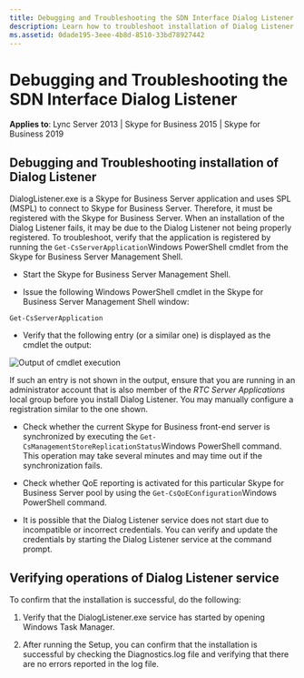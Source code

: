 ```yaml
---
title: Debugging and Troubleshooting the SDN Interface Dialog Listener
description: Learn how to troubleshoot installation of Dialog Listener
ms.assetid: 0dade195-3eee-4b8d-8510-33bd78927442
---
```



# Debugging and Troubleshooting the SDN Interface Dialog Listener

 **Applies to**: Lync Server 2013 | Skype for Business 2015 | Skype for Business 2019

## Debugging and Troubleshooting installation of Dialog Listener

DialogListener.exe is a Skype for Business Server application and uses SPL (MSPL) to connect to Skype for Business Server. Therefore, it must be registered with the Skype for Business Server. When an installation of the Dialog Listener fails, it may be due to the Dialog Listener not being properly registered. To troubleshoot, verify that the application is registered by running the `Get-CsServerApplication`Windows PowerShell cmdlet from the Skype for Business Server Management Shell.
  
- Start the Skype for Business Server Management Shell.

- Issue the following Windows PowerShell cmdlet in the Skype for Business Server Management Shell window:
  
 `Get-CsServerApplication`

- Verify that the following entry (or a similar one) is displayed as the cmdlet the output:
  
![Output of cmdlet execution](../images/a1dc6b90-0adf-485c-846a-1e859cea6233.png)
  
 If such an entry is not shown in the output, ensure that you are running in an administrator account that is also member of the *RTC Server Applications*  local group before you install Dialog Listener. You may manually configure a registration similar to the one shown.

- Check whether the current Skype for Business front-end server is synchronized by executing the `Get-CsManagementStoreReplicationStatus`Windows PowerShell command. This operation may take several minutes and may time out if the synchronization fails.

- Check whether QoE reporting is activated for this particular Skype for Business Server pool by using the `Get-CsQoEConfiguration`Windows PowerShell command.

- It is possible that the Dialog Listener service does not start due to incompatible or incorrect credentials. You can verify and update the credentials by starting the Dialog Listener service at the command prompt.

## Verifying operations of Dialog Listener service

To confirm that the installation is successful, do the following:
  
1. Verify that the DialogListener.exe service has started by opening Windows Task Manager.

2. After running the Setup, you can confirm that the installation is successful by checking the Diagnostics.log file and verifying that there are no errors reported in the log file.
